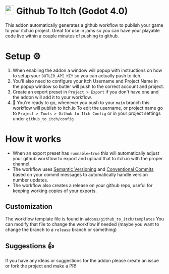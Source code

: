 # <img src="./icon.png" style="height:1em;" /> Github To Itch (Godot 4.0)
This addon automatically generates a github workflow to publish your game to your itch.io project. Great for use in jams so you can have your playable code live within a couple minutes of pushing to github.

# Setup ⚙️
1. When enabling the addon a window will popup with instructions on how to setup your `BUTLER_API_KEY` so you can actually push to itch.
2. You'll also need to configure your Itch Username and Project Name in the popup window so butler will push to the correct account and project.
3. Create an export preset in `Project > Export` if you don't have one and the addon will add it to your workflow.
4. :tada: You're ready to go, whenever you push to your `main` branch this workflow will publish to itch.io
	To edit the username, or project name go to `Project > Tools > Github to Itch Config` or in your project settings under `github_to_itch/config`

# How it works
- When an export preset has `runnable=true` this will automatically adjust your github workflow to export and upload that to itch.io with the proper channel.
- The workflow uses [Semantic Versioning](https://www.geeksforgeeks.org/introduction-semantic-versioning/) and [Conventional Commits](https://www.conventionalcommits.org/en/v1.0.0/) based on your commit messages to automatically handle version number updates.
- The workflow also creates a release on your github repo, useful for keeping working copies of your exports.

## Customization
The workflow template file is found in `addons/github_to_itch/templates` You can modify that file to change the workflow if needed (maybe you want to change the branch to a `release` branch or something)

## Suggestions :+1:
If you have any ideas or suggestions for the addon please create an issue or fork the project and make a PR!
